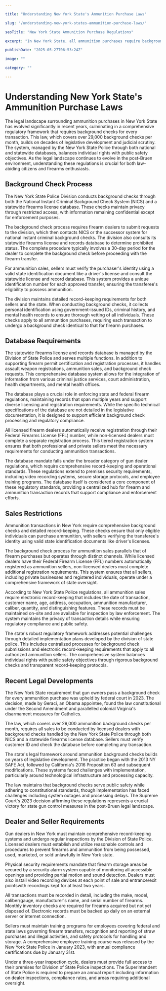 ```yaml
---

title: "Understanding New York State's Ammunition Purchase Laws"

slug: "/understanding-new-york-states-ammunition-purchase-laws/"

seoTitle: "New York State Ammunition Purchase Regulations"

excerpt: "In New York State, all ammunition purchases require background checks through the state police database, mirroring firearm purchase regulations. This comprehensive system balances gun rights with public safety, implementing rigorous verification processes for both dealers and private sellers."

publishDate: "2025-05-27T06:53:24Z"

image: ""

category: ""

---
```



# Understanding New York State's Ammunition Purchase Laws

The legal landscape surrounding ammunition purchases in New York State has evolved significantly in recent years, culminating in a comprehensive regulatory framework that requires background checks for every transaction. This law, which covers over 29,000 background checks per month, builds on decades of legislative development and judicial scrutiny. The system, managed by the New York State Police through both national and statewide databases, balances individual rights with public safety objectives. As the legal landscape continues to evolve in the post-Bruen environment, understanding these regulations is crucial for both law-abiding citizens and firearms enthusiasts.


## Background Check Process

The New York State Police Division conducts background checks through both the National Instant Criminal Background Check System (NICS) and a statewide firearms license database. These checks maintain privacy through restricted access, with information remaining confidential except for enforcement purposes.

The background check process requires firearm dealers to submit requests to the division, which then contacts NICS or the successor system for national instant criminal background checks. The division also consults its statewide firearms license and records database to determine prohibited status. The complete procedure typically involves a 30-day period for the dealer to complete the background check before proceeding with the firearm transfer.

For ammunition sales, sellers must verify the purchaser's identity using a valid state identification document like a driver's license and consult the statewide license and record database. This system provides a unique identification number for each approved transfer, ensuring the transferee's eligibility to possess ammunition.

The division maintains detailed record-keeping requirements for both sellers and the state. When conducting background checks, it collects personal identification using government-issued IDs, criminal history, and mental health records to ensure thorough vetting of all individuals. These checks apply to all ammunition purchases, requiring each transaction to undergo a background check identical to that for firearm purchases.


## Database Requirements

The statewide firearms license and records database is managed by the Division of State Police and serves multiple functions. In addition to supporting firearm permit certification and registration processes, it handles assault weapon registrations, ammunition sales, and background check requests. This comprehensive database system allows for the integration of information from various criminal justice services, court administration, health departments, and mental health offices.

The database plays a crucial role in enforcing state and federal firearm regulations, maintaining records that span multiple years and support diverse licensing and registration requirements. While the specific technical specifications of the database are not detailed in the legislative documentation, it is designed to support efficient background check processing and regulatory compliance.

All licensed firearm dealers automatically receive registration through their Federal Firearms License (FFL) number, while non-licensed dealers must complete a separate registration process. This tiered registration system ensures that both professional and private sellers meet the necessary requirements for conducting ammunition transactions.

The database mandate falls under the broader category of gun dealer regulations, which require comprehensive record-keeping and operational standards. These regulations extend to premises security requirements, including video recording systems, secure storage protocols, and employee training programs. The database itself is considered a core component of these regulatory standards, providing a centralized hub for firearm and ammunition transaction records that support compliance and enforcement efforts.


## Sales Restrictions

Ammunition transactions in New York require comprehensive background checks and detailed record-keeping. These checks ensure that only eligible individuals can purchase ammunition, with sellers verifying the transferee's identity using valid state identification documents like driver's licenses.

The background check process for ammunition sales parallels that of firearm purchases but operates through distinct channels. While licensed dealers have their Federal Firearm License (FFL) numbers automatically registered as ammunition sellers, non-licensed dealers must complete additional registration requirements. This system ensures that all sellers, including private businesses and registered individuals, operate under a comprehensive framework of state oversight.

According to New York State Police regulations, all ammunition sales require electronic record-keeping that includes the date of transaction, customer name, age, address, occupation, ammunition manufacturer, caliber, quantity, and distinguishing features. These records must be maintained on-site and are available for inspection by law enforcement. The system maintains the privacy of transaction details while ensuring regulatory compliance and public safety.

The state's robust regulatory framework addresses potential challenges through detailed implementation plans developed by the division of state police. This includes centralized processes for background check submissions and electronic record-keeping requirements that apply to all authorized ammunition sellers. The comprehensive system balances individual rights with public safety objectives through rigorous background checks and transparent record-keeping protocols.


## Recent Legal Developments

The New York State requirement that gun owners pass a background check for every ammunition purchase was upheld by federal court in 2023. The decision, made by Geraci, an Obama appointee, found the law constitutional under the Second Amendment and parallelled colonial Virginia's disarmament measures for Catholics.

The law, which covers over 29,000 ammunition background checks per month, requires all sales to be conducted by licensed dealers with background checks handled by the New York State Police through both NICS and a statewide firearms license database. Sellers must verify customer ID and check the database before completing any transaction.

The state's legal framework around ammunition background checks builds on years of legislative development. The practice began with the 2013 NY SAFE Act, followed by California's 2016 Proposition 63 and subsequent modifications. These systems faced challenges with implementation, particularly around technological infrastructure and processing capacity.

The law maintains that background checks serve public safety while adhering to constitutional standards, though implementation has faced challenges including system outages and processing delays. The Supreme Court's 2023 decision affirming these regulations represents a crucial victory for state gun control measures in the post-Bruen legal landscape.


## Dealer and Seller Requirements

Gun dealers in New York must maintain comprehensive record-keeping systems and undergo regular inspections by the Division of State Police. Licensed dealers must establish and utilize reasonable controls and procedures to prevent firearms and ammunition from being possessed, used, marketed, or sold unlawfully in New York state.

Physical security requirements mandate that firearm storage areas be secured by a security alarm system capable of monitoring all accessible openings and providing partial motion and sound detection. Dealers must also install video recording devices at each point of sale and entrance/exit pointswith recordings kept for at least two years.

All transactions must be recorded in detail, including the make, model, caliber/gauge, manufacturer's name, and serial number of firearms. Monthly inventory checks are required for firearms acquired but not yet disposed of. Electronic records must be backed up daily on an external server or internet connection.

Sellers must maintain training programs for employees covering federal and state laws governing firearm transfers, recognition and reporting of straw purchases and illegal activities, and safety protocols for handling and storage. A comprehensive employee training course was released by the New York State Police in January 2023, with annual compliance certifications due by January 31st.

Under a three-year inspection cycle, dealers must provide full access to their premises for Division of State Police inspections. The Superintendent of State Police is required to prepare an annual report including information on dealer inspections, compliance rates, and areas requiring additional oversight.

